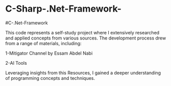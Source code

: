 # C-Sharp-.Net-Framework-

#C-.Net-Framework

This code represents a self-study project where I extensively researched and applied concepts from various sources. The development process drew from a range of materials, including:

1-Mitigator Channel by Essam Abdel Nabi

2-AI Tools

Leveraging insights from this Resources, I gained a deeper understanding of programming concepts and techniques.


